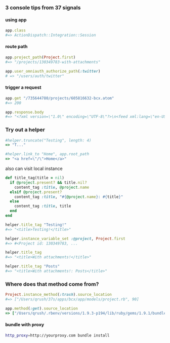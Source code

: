 ### 3 console tips from 37 signals

#### using app

```ruby
app.class
#=> ActionDispatch::Integration::Session
```

#### route path

```ruby
app.project_path(Project.first)
#=> "/projects/130349783-with-attachments"
```

```ruby
app.user_omniauth_authorize_path(:twitter)
# => "/users/auth/twitter"
```

#### trigger a request

```ruby
app.get "/735644780/projects/605816632-bcx.atom" 
#=> 200

app.response.body
#=> "<?xml version=\"1.0\" encoding=\"UTF-8\"?>\n<feed xml:lang=\"en-US\"  ...
```

### Try out a helper

```ruby
#helper.truncate("Testing", length: 4)
=> "T..." 

#helper.link_to "Home", app.root_path
=> "<a href=\"/\">Home</a>"
```

also can visit local instance

```ruby
def title_tag(title = nil)
  if @project.present? && title.nil?
    content_tag :title, @project.name
  elsif @project.present?
    content_tag :title, "#{@project.name}: #{title}" 
  else
    content_tag :title, title
  end
end

helper.title_tag "Testing!" 
#=> "<title>Testing!</title>" 

helper.instance_variable_set :@project, Project.first
#=> #<Project id: 130349783, ...

helper.title_tag
#=> "<title>With attachments!</title>" 

helper.title_tag "Posts" 
#=> "<title>With attachments!: Posts</title>"

```

### Where does that method come from?

```ruby
Project.instance_method(:trash).source_location
#=> ["/Users/qrush/37s/apps/bcx/app/models/project.rb", 90]

app.method(:get).source_location
=> ["/Users/qrush/.rbenv/versions/1.9.3-p194/lib/ruby/gems/1.9.1/bundler/gems/rails-7d95b814583b/actionpack/lib/action_dispatch/testing/integration.rb", 32]

```


#### bundle with proxy

```bash
http_proxy=http://yourproxy.com bundle install
```

